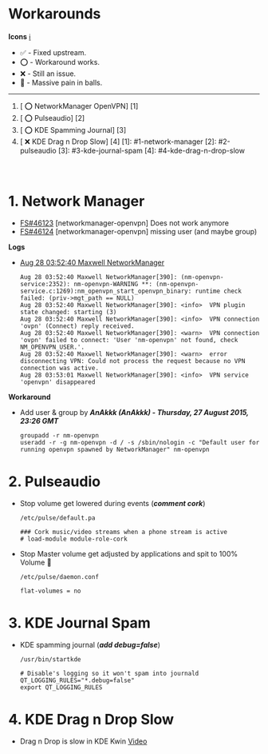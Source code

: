 # Workarounds
__Icons__ [:information_source:](http://www.emoji-cheat-sheet.com/)
* :white_check_mark: - Fixed upstream.
* :o: - Workaround works.
* :x: - Still an issue.
* :anger: - Massive pain in balls.


____


1. [ :o: NetworkManager OpenVPN] [1]
2. [ :o: Pulseaudio] [2]
3. [ :o: KDE Spamming Journal] [3]
4. [ :x: KDE Drag n Drop Slow] [4]
[1]: #1-network-manager
[2]: #2-pulseaudio
[3]: #3-kde-journal-spam
[4]: #4-kde-drag-n-drop-slow

#### <br>

# 1. Network Manager
* [FS#46123](https://bugs.archlinux.org/task/46123) [networkmanager-openvpn] Does not work anymore
* [FS#46124](https://bugs.archlinux.org/task/46124) [networkmanager-openvpn] missing user (and maybe group)

__Logs__
* [Aug 28 03:52:40 Maxwell NetworkManager](http://codepad.org/pd9qW3sk)

  ```
  Aug 28 03:52:40 Maxwell NetworkManager[390]: (nm-openvpn-service:2352): nm-openvpn-WARNING **: (nm-openvpn-service.c:1269):nm_openvpn_start_openvpn_binary: runtime check failed: (priv->mgt_path == NULL)
  Aug 28 03:52:40 Maxwell NetworkManager[390]: <info>  VPN plugin state changed: starting (3)
  Aug 28 03:52:40 Maxwell NetworkManager[390]: <info>  VPN connection 'ovpn' (Connect) reply received.
  Aug 28 03:52:40 Maxwell NetworkManager[390]: <warn>  VPN connection 'ovpn' failed to connect: 'User 'nm-openvpn' not found, check NM_OPENVPN_USER.'.
  Aug 28 03:52:40 Maxwell NetworkManager[390]: <warn>  error disconnecting VPN: Could not process the request because no VPN connection was active.
  Aug 28 03:53:01 Maxwell NetworkManager[390]: <info>  VPN service 'openvpn' disappeared
  ```

__Workaround__
* Add user & group by ___AnAkkk (AnAkkk) - Thursday, 27 August 2015, 23:26 GMT___
  ```
  groupadd -r nm-openvpn
  useradd -r -g nm-openvpn -d / -s /sbin/nologin -c "Default user for running openvpn spawned by NetworkManager" nm-openvpn
  ```

# 2. Pulseaudio
* Stop volume get lowered during events (___comment cork___)
  ```
  /etc/pulse/default.pa

  ### Cork music/video streams when a phone stream is active
  # load-module module-role-cork
  ```
* Stop Master volume get adjusted by applications and spit to 100% Volume :anger:
  ```
  /etc/pulse/daemon.conf

  flat-volumes = no
  ```

# 3. KDE Journal Spam
* KDE spamming journal (___add debug=false___)
  ```
  /usr/bin/startkde

  # Disable's logging so it won't spam into journald
  QT_LOGGING_RULES="*.debug=false"
  export QT_LOGGING_RULES
  ```

# 4. KDE Drag n Drop Slow
* Drag n Drop is slow in KDE  Kwin [Video](http://galactica.no-ip.org/index.php/s/7vINvd6U941CbrY)
